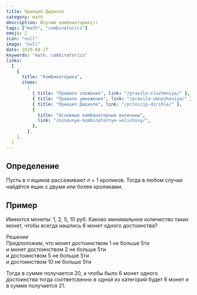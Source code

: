 ```yaml
---
title: Принцип Дирихле
category: math
description: Изучаю комбинаторику))
tags: ["math", "combinatorics"]
emoji: 👾
icon: "null"
image: "null"
date: 2020-04-27
keywords: "math, combinatorics"
links:
  [
    {
      title: "Комбинаторика",
      items:
        [
          { title: "Правило сложения", link: "/pravilo-slozheniya/" },
          { title: "Правило умножения", link: "/pravilo-umnozheniya/" },
          { title: "Принцип Дирихле", link: "/princzip-dirihle/" },
          {
            title: "Основные комбинаторные величины",
            link: "/osnovnye-kombinatornye-velichiny/",
          },
        ],
    },
  ]
---
```


## Определение

Пусть в 𝑛 ящиков рассаживают 𝑛 + 1 кроликов. Тогда в любом случае найдётся ящик с двумя или более кроликами.

## Пример

Имеются монеты: 1, 2, 5, 10 руб.
Каково минимальное количество таких монет, чтобы всегда нашлись 6 монет одного достоинства?

_Решение_  
Предположим, что монет достоинством 1 не больше 5ти  
и монет достоинством 2 не больше 5ти  
и достоинством 5 не больше 5ти  
и достоинством 10 не больше 5ти

Тогда в сумме получается 20, а чтобы было 6 монет одного достоинства тогда соответсвенно в одной из категорий будет 6 монет и в сумме получается 21.
